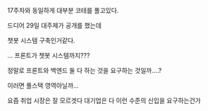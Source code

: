 17주차와 동일하게 대부분 코테를 풀고있다.

드디어 29일 대주제가 공개를 했는데

챗봇 시스템 구축인거같다.

... 프론트가 쳇봇 시스템까지???

정말로 프론트와 백엔드 둘 다 하는 것을 요구하는 것일까....?

이러면 풀스택 영역아닐까...

요즘 취업 시장은 잘 모르겟다 대기업은 다 이런 수준의 신입을 요구하는건가
